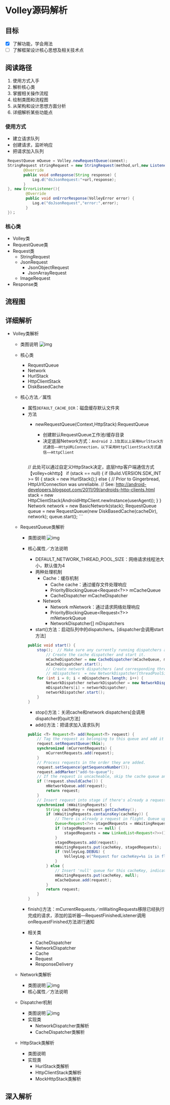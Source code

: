 # Volley源码解析

## 目标
+ [X] 了解功能，学会用法
+ [ ] 了解框架设计核心思想及相关技术点  

## 阅读路径
1. 使用方式入手
2. 解析核心类
3.  掌握相关操作流程
4.  绘制类图和流程图
5.  从架构和设计思想方面分析
6.  详细解析某些功能点
 
### 使用方式
 + 建立请求队列
 + 创建请求，监听响应
 + 把请求加入队列
 
```java
 RequestQueue mQueue = Volley.newRequestQueue(conext);
 StringRequest stringRequest = new StringRequest(method,url,new Listener(){
 		@Override
 		public void onResponse(String response) {
 			Log.d("doJsonRequest:"+url,response);
 		}
 }, new ErrorListener(){
 		 @Override
 		 public void onErrorResponse(VolleyError error) {
 		 	Log.e("doJsonRequest","error:",error);
 		 }
 })；
```

### 核心类
+ Volley类 
+ RequestQueue类
+ Request类
	+ StringRequest
	+ JsonRequest
		+ JsonObjectRequest
		+ JsonArrayRequest
	+ ImageRequest
+ Response类    
 
## 流程图
## 详细解析
+ Volley类解析
	+ 类图说明
![img](./images/volley/volley_uml.png)
	+ 核心类
		+ RequestQueue
		+ Network
		+ HurlStack
		+ HttpClientStack
		+ DiskBasedCache 
	+ 核心方法／属性 
		+ 属性`DEFAULT_CACHE_DIR`：磁盘缓存默认文件夹
		+ 方法
			+ newRequestQueue(Context,HttpStack):RequestQueue
				+ 创建默认RequestQueue工作池/缓存目录
				+ 决定底层Network方式：`Android 2.3及其以上采用HurlStack方式通信——HttpURLConnection，以下采用HttpClientStack方式通信——HttpClient`
				
				```java
			// 此处可以通过自定义HttpStack决定，底层http客户端通信方式【volley+okhttp】
			if (stack == null) {
				if (Build.VERSION.SDK_INT >= 9) {
					stack = new HurlStack();} else {
                	// Prior to Gingerbread, HttpUrlConnection was unreliable.
                	// See: http://android-developers.blogspot.com/2011/09/androids-http-clients.html
                	stack = new HttpClientStack(AndroidHttpClient.newInstance(userAgent));
                	}
        }
        Network network = new BasicNetwork(stack);
        RequestQueue queue = new RequestQueue(new DiskBasedCache(cacheDir), network);
        queue.start();
				```
	
	+ RequestQueue类解析
		+ 类图说明
![img](./images/volley/volley_request_queue_uml.png)
		
		+ 核心属性／方法说明
			+ DEFAULT_NETWORK_THREAD_POOL_SIZE：网络请求线程池大小，默认值为4
			+ 两种处理机制
				+ Cache：缓存机制
					+ Cache cache：通过缓存文件处理响应
					+ PriorityBlockingQueue<Request<?>> mCacheQueue 
					+ CacheDispatcher mCacheDispatcher
				+ Network
					+ Network mNetwork：通过请求网络处理响应
					+ PriorityBlockingQueue<Request<?>> mNetworkQueue 
					+ NetworkDispatcher[] mDispatchers
			+ start()方法：启动队列中的dispatchers。[dispatcher会调用start方法]
			
			```java
			public void start() {
				stop();  // Make sure any currently running dispatchers are stopped.
        			// Create the cache dispatcher and start it.
        			mCacheDispatcher = new CacheDispatcher(mCacheQueue, mNetworkQueue, mCache, mDelivery);
        			mCacheDispatcher.start();
        			// Create network dispatchers (and corresponding threads) up to the pool size.
        			// mDispatchers  = new NetworkDispatcher[threadPoolSize];
        		for (int i = 0; i < mDispatchers.length; i++) {
        			NetworkDispatcher networkDispatcher = new NetworkDispatcher(mNetworkQueue, mNetwork,mCache, mDelivery);
        			mDispatchers[i] = networkDispatcher;
        			networkDispatcher.start();
        		}
    		}
			``` 
		
			+ stop()方法：关闭cache和network dispatchers[会调用dispatcher的quit方法]
			+ add()方法：把请求加入请求队列
			
			```java
			public <T> Request<T> add(Request<T> request) {
				// Tag the request as belonging to this queue and add it to the set of current requests.
				request.setRequestQueue(this);
				synchronized (mCurrentRequests) {
					mCurrentRequests.add(request);
				}
				// Process requests in the order they are added.
				request.setSequence(getSequenceNumber());
				request.addMarker("add-to-queue");
				// If the request is uncacheable, skip the cache queue and go straight to the network.
				if (!request.shouldCache()) {
					mNetworkQueue.add(request);
					return request;
				}
				// Insert request into stage if there's already a request with the same cache key in flight.
				synchronized (mWaitingRequests) {
					String cacheKey = request.getCacheKey();
					if (mWaitingRequests.containsKey(cacheKey)) {
						// There is already a request in flight. Queue up.
						Queue<Request<?>> stagedRequests = mWaitingRequests.get(cacheKey);
						if (stagedRequests == null) {
							stagedRequests = new LinkedList<Request<?>>();
						}
						stagedRequests.add(request);
						mWaitingRequests.put(cacheKey, stagedRequests);
						if (VolleyLog.DEBUG) {
							VolleyLog.v("Request for cacheKey=%s is in flight, putting on hold.", cacheKey);
						}
					} else {
						// Insert 'null' queue for this cacheKey, indicating there is now a request in flight.
						mWaitingRequests.put(cacheKey, null);
						mCacheQueue.add(request);
					}
					return request;
				}
			}
			```
		+ finish()方法：mCurrentRequests／mWaitingRequests移除已经执行完成的请求，添加的监听器—RequestFinishedListener调用onRequestFinished方法进行通知
		+ 相关类
			+ CacheDispatcher
			+ NetworkDispatcher 
			+ Cache
			+ Request
			+ ResponseDelivery
	+ Network类解析
		+ 类图说明
![img](./images/volley/volley_network_uml.png) 
		+ 核心属性／方法说明
	+ Dispatcher机制
		+ 类图说明
![img](./images/volley/volley_dispatcher_uml.png) 
		+ 实现类
			+ NetworkDispatcher类解析
			+ CacheDispatcher类解析  
	+ HttpStack类解析
		+ 类图说明
		+ 实现类 
			+ HurlStack类解析
			+ HttpClientStack类解析 
			+ MockHttpStack类解析
		
## 深入解析
